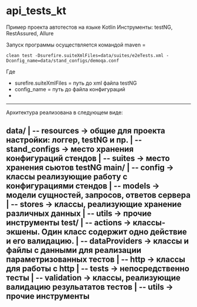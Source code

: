 # **api_tests_kt**

Пример проекта автотестов на языке Kotlin
Инструменты: testNG, RestAssured, Allure

Запуск программы осуществляется командой maven = 

```
clean test -Dsurefire.suiteXmlFiles=data/suites/e2eTests.xml -Dconfig_name=data/stand_configs/demoqa.conf
```

Где 
  - surefire.suiteXmlFiles = путь до xml файла testNG
  - config_name = путь до файла конфигураций
  - 
---
Архитектура реализована в следующем виде: 

data/
| -- resources -> общие для проекта настройки: логгер, testNG и пр. 
| -- stand_configs -> место хранения конфигураций стендов 
| -- suites -> место хранения сьютов testNG 
main/ 
| -- config -> классы реализующие работу с конфигурациями стендов 
| -- models -> модели сущностей, запросов, ответов сервера 
| -- stores -> классы, реализующие хранение различных данных
| -- utils -> прочие инструменты 
test/ 
| -- actions -> классы-экшены. Один класс содержит одно действие и его валидацию. 
| -- dataProviders -> классы и файлы с данными для реализации параметризованных тестов 
| -- http -> классы для работы с http 
| -- tests -> непосредственно тесты 
| -- validation -> классы, реализующие валидацию резульататов тестов 
| -- utils -> прочие инструменты 
---
